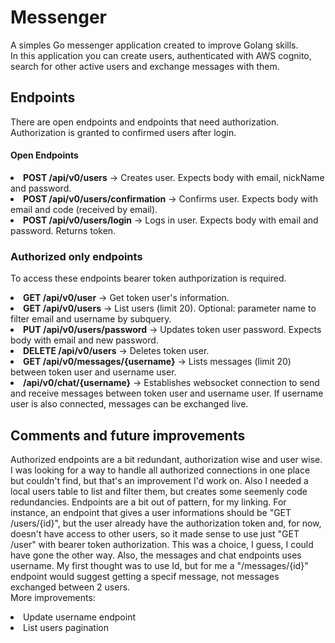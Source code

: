# Messenger
A simples Go messenger application created to improve Golang skills. </br>
In this application you can create users, authenticated with AWS cognito, search for other active users and exchange messages with them.

## Endpoints
There are open endpoints and endpoints that need authorization. Authorization is granted to confirmed users after login.

#### Open Endpoints
<lu>
	<li><b>POST /api/v0/users</b> -> Creates user. Expects body with email, nickName and password.</li>
	<li><b>POST /api/v0/users/confirmation</b> -> Confirms user. Expects body with email and code (received by email).</li>
	<li><b>POST /api/v0/users/login</b> -> Logs in user. Expects body with email and password. Returns token.</li>
</lu>

### Authorized only endpoints
To access these endpoints bearer token authporization is required.
<lu>
	<li><b>GET /api/v0/user</b> -> Get token user's information. </li>
	<li><b>GET /api/v0/users</b> -> List users (limit 20). Optional: parameter name to filter email and username by subquery.</li>
	<li><b>PUT /api/v0/users/password</b> -> Updates token user password. Expects body with email and new password.</li>
	<li><b>DELETE /api/v0/users</b> -> Deletes token user.</li>
	<li><b>GET /api/v0/messages/{username}</b> -> Lists messages (limit 20) between token user and username user.</li>
	<li><b>/api/v0/chat/{username}</b> -> Establishes websocket connection to send and receive messages between token user and username user. If username user is also connected, messages can be exchanged live. </li>
</lu>

## Comments and future improvements
Authorized endpoints are a bit redundant, authorization wise and user wise. I was looking for a way to handle all authorized connections in one place but couldn't find, but that's an improvement I'd work on. Also I needed a local users table to list and filter them, but creates some seemenly code redundancies.
Endpoints are a bit out of pattern, for my linking. For instance, an endpoint that gives a user informations should be "GET /users/{id}", but the user already have the authorization token and, for now, doesn't have access to other users, so it made sense to use just "GET /user" with bearer token authorization. This was a choice, I guess, I could have gone the other way.
Also, the messages and chat endpoints uses username. My first thought was to use Id, but for me a "/messages/{id}" endpoint would suggest getting a specif message, not messages exchanged between 2 users.</br>
More improvements:
<lu>
  <li>Update username endpoint</li>
  <li>List users pagination</li>
</lu>